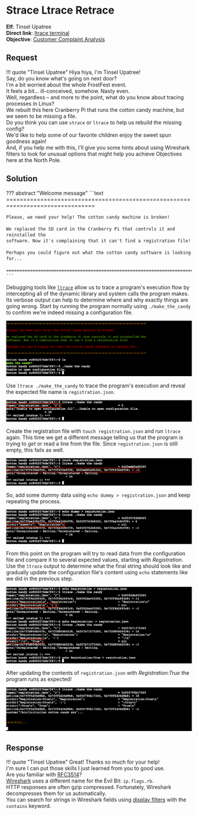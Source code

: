 # Strace Ltrace Retrace

**Elf**: Tinsel Upatree<br/>
**Direct link**: [ltrace terminal](https://docker2021.kringlecon.com/?challenge=ltrace&id=b2a96a8d-52b6-4671-9f07-95bdfbc11f31)<br/>
**Objective**: [Customer Complaint Analysis](../objectives/o11.md)


## Request

!!! quote "Tinsel Upatree"
    Hiya hiya, I'm Tinsel Upatree!<br/>
    Say, do you know what's going on next door?<br/>
    I'm a bit worried about the whole FrostFest event.<br/>
    It feels a bit... ill-conceived, somehow. Nasty even.<br/>
    Well, regardless – and more to the point, what do you know about tracing processes in Linux?<br/>
    We rebuilt this here Cranberry Pi that runs the cotton candy machine, but we seem to be missing a file.<br/>
    Do you think you can use `strace` or `ltrace` to help us rebuild the missing config?<br/>
    We'd like to help some of our favorite children enjoy the sweet spun goodness again!<br/>
    And, if you help me with this, I'll give you some hints about using Wireshark filters to look for unusual options that might help you achieve Objectives here at the North Pole.


## Solution

??? abstract "Welcome message"
    ```text
    ================================================================================

    Please, we need your help! The cotton candy machine is broken!

    We replaced the SD card in the Cranberry Pi that controls it and reinstalled the
    software. Now it's complaining that it can't find a registration file!

    Perhaps you could figure out what the cotton candy software is looking for...

    ================================================================================
    ```

Debugging tools like [`ltrace`](https://www.man7.org/linux/man-pages/man1/ltrace.1.html) allow us to trace a program's execution flow by intercepting all of the dynamic library and system calls the program makes. Its verbose output can help to determine where and why exactly things are going wrong. Start by running the program normally using `./make_the_candy` to confirm we're indeed missing a configuration file.

![Running make_the_candy](../img/hints/h11/program_error.png)

Use `ltrace ./make_the_candy` to trace the program's execution and reveal the expected file name is `registration.json`.

![Missing registration.json](../img/hints/h11/missing_registration_json.png)

Create the registration file with `touch registration.json` and run `ltrace` again. This time we get a different message telling us that the program is trying to *get* or read a line from the file. Since `registration.json` is still empty, this fails as well.

![Missing content](../img/hints/h11/missing_content.png)

So, add some dummy data using `echo dummy > registration.json` and keep repeating the process.

![Missing Registration string](../img/hints/h11/missing_registration_string.png)

From this point on the program will try to read data from the configuration file and compare it to several expected values, starting with *Registration*. Use the `ltrace` output to determine what the final string should look like and gradually update the configuration file's content using `echo` statements like we did in the previous step.

![Add expected content](../img/hints/h11/add_expected_content.png)

After updating the contents of `registration.json` with *Registration:True* the program runs as expected!

![Working again](../img/hints/h11/working_again.png)


## Response

!!! quote "Tinsel Upatree"
    Great! Thanks so much for your help!<br/>
    I'm sure I can put those skills I just learned from you to good use.<br/>
    Are you familiar with [RFC3514](https://datatracker.ietf.org/doc/html/rfc3514)?<br/>
    [Wireshark](https://www.wireshark.org/) uses a different name for the Evil Bit: `ip.flags.rb`.<br/>
    HTTP responses are often gzip compressed. Fortunately, Wireshark decompresses them for us automatically.<br/>
    You can search for strings in Wireshark fields using [display filters](https://wiki.wireshark.org/DisplayFilters) with the `contains` keyword.
